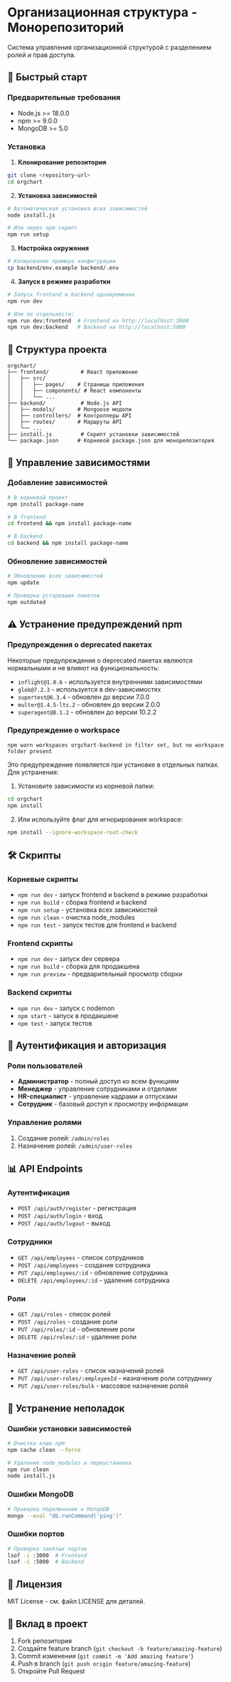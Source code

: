 # Организационная структура - Монорепозиторий

Система управления организационной структурой с разделением ролей и прав доступа.

## 🚀 Быстрый старт

### Предварительные требования
- Node.js >= 18.0.0
- npm >= 9.0.0
- MongoDB >= 5.0

### Установка

1. **Клонирование репозитория**
```bash
git clone <repository-url>
cd orgchart
```

2. **Установка зависимостей**
```bash
# Автоматическая установка всех зависимостей
node install.js

# Или через npm скрипт
npm run setup
```

3. **Настройка окружения**
```bash
# Копирование примера конфигурации
cp backend/env.example backend/.env
```

4. **Запуск в режиме разработки**
```bash
# Запуск frontend и backend одновременно
npm run dev

# Или по отдельности:
npm run dev:frontend  # Frontend на http://localhost:3000
npm run dev:backend   # Backend на http://localhost:5000
```

## 📁 Структура проекта

```
orgchart/
├── frontend/          # React приложение
│   ├── src/
│   │   ├── pages/    # Страницы приложения
│   │   ├── components/ # React компоненты
│   │   └── ...
├── backend/           # Node.js API
│   ├── models/       # Mongoose модели
│   ├── controllers/  # Контроллеры API
│   ├── routes/       # Маршруты API
│   └── ...
├── install.js         # Скрипт установки зависимостей
└── package.json      # Корневой package.json для монорепозитория
```

## 🔧 Управление зависимостями

### Добавление зависимостей
```bash
# В корневой проект
npm install package-name

# В frontend
cd frontend && npm install package-name

# В backend
cd backend && npm install package-name
```

### Обновление зависимостей
```bash
# Обновление всех зависимостей
npm update

# Проверка устаревших пакетов
npm outdated
```

## ⚠️ Устранение предупреждений npm

### Предупреждения о deprecated пакетах
Некоторые предупреждения о deprecated пакетах являются нормальными и не влияют на функциональность:

- `inflight@1.0.6` - используется внутренними зависимостями
- `glob@7.2.3` - используется в dev-зависимостях
- `supertest@6.3.4` - обновлен до версии 7.0.0
- `multer@1.4.5-lts.2` - обновлен до версии 2.0.0
- `superagent@8.1.2` - обновлен до версии 10.2.2

### Предупреждение о workspace
```
npm warn workspaces orgchart-backend in filter set, but no workspace folder present
```
Это предупреждение появляется при установке в отдельных папках. Для устранения:

1. Установите зависимости из корневой папки:
```bash
cd orgchart
npm install
```

2. Или используйте флаг для игнорирования workspace:
```bash
npm install --ignore-workspace-root-check
```

## 🛠️ Скрипты

### Корневые скрипты
- `npm run dev` - запуск frontend и backend в режиме разработки
- `npm run build` - сборка frontend и backend
- `npm run setup` - установка всех зависимостей
- `npm run clean` - очистка node_modules
- `npm run test` - запуск тестов для frontend и backend

### Frontend скрипты
- `npm run dev` - запуск dev сервера
- `npm run build` - сборка для продакшена
- `npm run preview` - предварительный просмотр сборки

### Backend скрипты
- `npm run dev` - запуск с nodemon
- `npm start` - запуск в продакшене
- `npm test` - запуск тестов

## 🔐 Аутентификация и авторизация

### Роли пользователей
- **Администратор** - полный доступ ко всем функциям
- **Менеджер** - управление сотрудниками и отделами
- **HR-специалист** - управление кадрами и отпусками
- **Сотрудник** - базовый доступ к просмотру информации

### Управление ролями
1. Создание ролей: `/admin/roles`
2. Назначение ролей: `/admin/user-roles`

## 📊 API Endpoints

### Аутентификация
- `POST /api/auth/register` - регистрация
- `POST /api/auth/login` - вход
- `POST /api/auth/logout` - выход

### Сотрудники
- `GET /api/employees` - список сотрудников
- `POST /api/employees` - создание сотрудника
- `PUT /api/employees/:id` - обновление сотрудника
- `DELETE /api/employees/:id` - удаление сотрудника

### Роли
- `GET /api/roles` - список ролей
- `POST /api/roles` - создание роли
- `PUT /api/roles/:id` - обновление роли
- `DELETE /api/roles/:id` - удаление роли

### Назначение ролей
- `GET /api/user-roles` - список назначений ролей
- `PUT /api/user-roles/:employeeId` - назначение роли сотруднику
- `PUT /api/user-roles/bulk` - массовое назначение ролей

## 🚨 Устранение неполадок

### Ошибки установки зависимостей
```bash
# Очистка кэша npm
npm cache clean --force

# Удаление node_modules и переустановка
npm run clean
node install.js
```

### Ошибки MongoDB
```bash
# Проверка подключения к MongoDB
mongo --eval "db.runCommand('ping')"
```

### Ошибки портов
```bash
# Проверка занятых портов
lsof -i :3000  # Frontend
lsof -i :5000  # Backend
```

## 📝 Лицензия

MIT License - см. файл LICENSE для деталей.

## 🤝 Вклад в проект

1. Fork репозитория
2. Создайте feature branch (`git checkout -b feature/amazing-feature`)
3. Commit изменения (`git commit -m 'Add amazing feature'`)
4. Push в branch (`git push origin feature/amazing-feature`)
5. Откройте Pull Request 